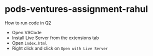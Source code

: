 # pods-ventures-assignment-rahul

How to run code in Q2
+ Open VSCode
+ Install Live Server from the extensions tab
+ Open `index.html`
+ Right click and click on `Open with Live Server`
